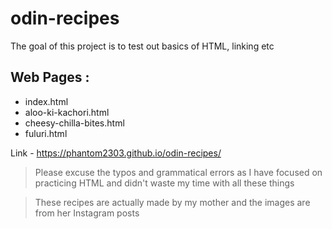 # odin-recipes

The goal of this project is to test out basics of HTML, linking etc
## Web Pages :

- index.html
- aloo-ki-kachori.html
- cheesy-chilla-bites.html
- fuluri.html

Link - https://phantom2303.github.io/odin-recipes/


> Please excuse the typos and grammatical errors as I have focused on practicing HTML and didn't waste my time with all these things

> These recipes are actually made by my mother and the images are from her Instagram posts 